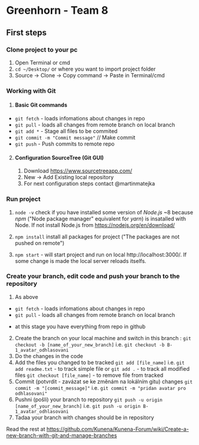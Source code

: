 #  Greenhorn - Team 8

## First steps

### Clone project to your pc

1. Open Terminal or cmd
2.  `cd ~/Desktop/` or where you want to import project folder
3.  Source -> Clone -> Copy command -> Paste in Terminal/cmd

### Working with Git
1. #### Basic Git commands
* `git fetch`    - loads infomations about changes in repo
* `git pull`     - loads all changes from remote branch on local branch
* `git add *`   - Stage all files to be commited
* `git commit -m "Commit message"`  // Make commit
* `git push`     - Push commits to remote repo

2. #### Configuration SourceTree (Git GUI)
    1. Download https://www.sourcetreeapp.com/
    2. New -> Add Existing local repository
    3. For next configuration steps contact @martinmatejka

### Run project

1. `node -v` check if you have installed some version of *Node.js* ~8 because *npm* ("Node package manager" equivalent for *yarn*) is insatalled with Node.
If not install Node.js from https://nodejs.org/en/download/

2. `npm install` install all packages for project ("The packages are not pushed on remote")
3. `npm start`  - will start project and run on local http://localhost:3000/. If some change is made the local server reloads itselfs.

### Create your branch, edit code and push your branch to the repository

1. As above 
* `git fetch`    - loads infomations about changes in repo
* `git pull`     - loads all changes from remote branch on local branch
- at this stage you have everything from repo in github
2. Create the branch on your local machine and switch in this branch :
`git checkout -b [name_of_your_new_branch]` i.e. `git checkout -b B-1_avatar_odhlasovani`
3. Do the changes in the code 
4. Add the files you changed to be tracked 
`git add [file_name]` i.e. `git add readme.txt` - to track simple file
or
`git add .` - to track all modified files
`git checkout [file_name]` - to remove file from tracked
5. Commit (potvrdit - zavázat se ke změnám na lokálním gitu) changes
`git commit -m "[commit_message]"` i.e. `git commit -m "pridan avatar pro odhlasovani"`
6. Pushni (pošli) your branch to repository
`git push -u origin [name_of_your_new_branch]` i.e. `git push -u origin B-1_avatar_odhlasovani`
7. Tadaa your branch with changes should be in repository

Read the rest at https://github.com/Kunena/Kunena-Forum/wiki/Create-a-new-branch-with-git-and-manage-branches



